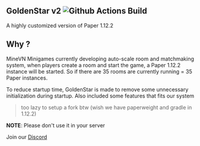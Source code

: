 ## GoldenStar v2 ![Github Actions Build](https://img.shields.io/github/workflow/status/minhh2792/GoldenStar-v2/Build?logo=github)

A highly customized version of Paper 1.12.2

## Why ?

MineVN Minigames currently developing auto-scale room and matchmaking system, when players create a room and start the game, a Paper 1.12.2 instance will be started. So if there are 35 rooms are currently running = 35 Paper instances.

To reduce startup time, GoldenStar is made to remove some unnecessary initialization during startup. Also included some features that fits our system

> too lazy to setup a fork btw (wish we have paperweight and gradle in 1.12.2)

**NOTE**: Please don't use it in your server


Join our [Discord](http://minevn.net/discord)

